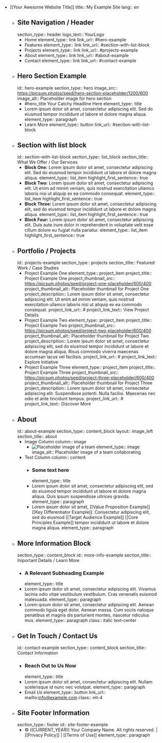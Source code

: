 - [[Your Awesome Website Title]]
  title:: My Example Site
  lang:: en
	- ## Site Navigation / Header
	  section_type:: header
	  logo_text:: YourLogo
		- Home
		  element_type:: link
		  link_url:: #hero-example
		- Features
		  element_type:: link
		  link_url:: #section-with-list-block
		- Projects
		  element_type:: link
		  link_url:: #projects-example
		- About
		  element_type:: link
		  link_url:: #about-example
		- Contact
		  element_type:: link
		  link_url:: #contact-example
	- ## Hero Section Example
	  id:: hero-example
	  section_type:: hero
	  image_src:: https://picsum.photos/seed/hero-section-placeholder/1200/600
	  image_alt:: Placeholder image for hero section
		- #hero_title Your Catchy Headline Here
		  element_type:: title
		- Lorem ipsum dolor sit amet, consectetur adipiscing elit. Sed do eiusmod tempor incididunt ut labore et dolore magna aliqua.
		  element_type:: paragraph
		- Learn More
		  element_type:: button
		  link_url:: #section-with-list-block
	- ## Section with list block
	  id:: section-with-list-block
	  section_type:: list_block
	  section_title:: What We Offer / Our Services
		- **Block One:** Lorem ipsum dolor sit amet, consectetur adipiscing elit. Sed do eiusmod tempor incididunt ut labore et dolore magna aliqua.
		  element_type:: list_item
		  highlight_first_sentence:: true
		- **Block Two:** Lorem ipsum dolor sit amet, consectetur adipiscing elit. Ut enim ad minim veniam, quis nostrud exercitation ullamco laboris nisi ut aliquip ex ea commodo consequat.
		  element_type:: list_item
		  highlight_first_sentence:: true
		- **Block Three:** Lorem ipsum dolor sit amet, consectetur adipiscing elit, sed do eiusmod tempor incididunt ut labore et dolore magna aliqua.
		  element_type:: list_item
		  highlight_first_sentence:: true
		- **Block Four:** Lorem ipsum dolor sit amet, consectetur adipiscing elit. Duis aute irure dolor in reprehenderit in voluptate velit esse cillum dolore eu fugiat nulla pariatur.
		  element_type:: list_item
		  highlight_first_sentence:: true
	- ## Portfolio / Projects
	  id:: projects-example
	  section_type:: projects
	  section_title:: Featured Work / Case Studies
		- Project Example One
		  element_type:: project_item
		  project_title:: Project Example One
		  project_thumbnail_src:: https://picsum.photos/seed/project-one-placeholder/600/400
		  project_thumbnail_alt:: Placeholder thumbnail for Project One
		  project_description:: Lorem ipsum dolor sit amet, consectetur adipiscing elit. Ut enim ad minim veniam, quis nostrud exercitation ullamco laboris nisi ut aliquip ex ea commodo consequat.
		  project_link_url:: #
		  project_link_text:: View Project Details
		- Project Example Two
		  element_type:: project_item
		  project_title:: Project Example Two
		  project_thumbnail_src:: https://picsum.photos/seed/project-two-placeholder/600/400
		  project_thumbnail_alt:: Placeholder thumbnail for Project Two
		  project_description:: Lorem ipsum dolor sit amet, consectetur adipiscing elit, sed do eiusmod tempor incididunt ut labore et dolore magna aliqua. Risus commodo viverra maecenas accumsan lacus vel facilisis.
		  project_link_url:: #
		  project_link_text:: Explore Initiative
		- Project Example Three
		  element_type:: project_item
		  project_title:: Project Example Three
		  project_thumbnail_src:: https://picsum.photos/seed/project-three-placeholder/600/400
		  project_thumbnail_alt:: Placeholder thumbnail for Project Three
		  project_description:: Lorem ipsum dolor sit amet, consectetur adipiscing elit. Suspendisse potenti. Nulla facilisi. Maecenas nec odio et ante tincidunt tempus.
		  project_link_url:: #
		  project_link_text:: Discover More
	- ## About
	  id:: about-example
	  section_type:: content_block
	  layout:: image_left
	  section_title:: about
		- Image Column
		  column:: image
			- ![Placeholder image of a team](https://picsum.photos/seed/about-us-team-placeholder/800/500)
			  element_type:: image
			  image_alt:: Placeholder image of a team collaborating
		- Text Column
		  column:: content
			- ### Some text here
			  element_type:: title
			- Lorem ipsum dolor sit amet, consectetur adipiscing elit, sed do eiusmod tempor incididunt ut labore et dolore magna aliqua. Quis ipsum suspendisse ultrices gravida.
			  element_type:: paragraph
			- Lorem ipsum dolor sit amet, [[Value Proposition Example]] [[Key Differentiator Example]]. Consectetur adipiscing elit, sed do eiusmod [[Target Audience Example]] [[Core Principles Example]] tempor incididunt ut labore et dolore magna aliqua.
			  element_type:: paragraph
	- ## More Information Block
	  section_type:: content_block
	  id:: more-info-example
	  section_title:: Important Details / Learn More
		- ### A Relevant Subheading Example
		  element_type:: title
		- Lorem ipsum dolor sit amet, consectetur adipiscing elit. Vivamus lacinia odio vitae vestibulum vestibulum. Cras venenatis euismod malesuada.
		  element_type:: paragraph
		- Lorem ipsum dolor sit amet, consectetur adipiscing elit. Aenean commodo ligula eget dolor. Aenean massa. Cum sociis natoque penatibus et magnis dis parturient montes, nascetur ridiculus mus.
		  element_type:: paragraph
		  class:: italic text-center
	- ## Get In Touch / Contact Us
	  id:: contact-example
	  section_type:: content_block
	  section_title:: Contact Information
		- ### Reach Out to Us Now
		  element_type:: title
		- Lorem ipsum dolor sit amet, consectetur adipiscing elit. Nullam scelerisque id nunc nec volutpat.
		  element_type:: paragraph
		- Email Us
		  element_type:: button
		  link_url:: mailto:info@example.com
		  class:: mt-4
	- ## Site Footer Information
	  section_type:: footer
	  id:: site-footer-example
		- © ((CURRENT_YEAR)) Your Company Name. All rights reserved. | [[Privacy Policy]] | [[Terms of Use]]
		  element_type:: paragraph